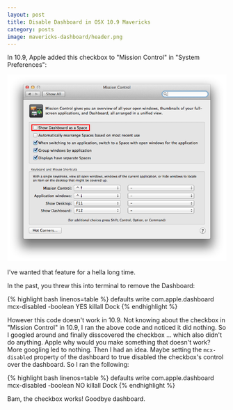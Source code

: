 ```yaml
---
layout: post
title: Disable Dashboard in OSX 10.9 Mavericks
category: posts
image: mavericks-dashboard/header.png
---
```


In 10.9, Apple added this checkbox to "Mission Control" in "System Preferences":

<img class="big" src="/blog/images/mavericks-dashboard/1.png" />

I've wanted that feature for a hella long time.

In the past, you threw this into terminal to remove the Dashboard:

{% highlight bash linenos=table %}
defaults write com.apple.dashboard mcx-disabled -boolean YES
killall Dock
{% endhighlight %}

However this code doesn't work in 10.9. Not knowing about the checkbox in "Mission Control" in 10.9, I ran the above code and noticed it did nothing. So I googled around and finally disscovered the checkbox ... which also didn't do anything. Apple why would you make something that doesn't work? More googling led to nothing. Then I had an idea. Maybe setting the <code>mcx-disabled</code> property of the dashboard to true disabled the checkbox's control over the dashboard. So I ran the following:

{% highlight bash linenos=table %}
defaults write com.apple.dashboard mcx-disabled -boolean NO
killall Dock
{% endhighlight %}

Bam, the checkbox works! Goodbye dashboard.
